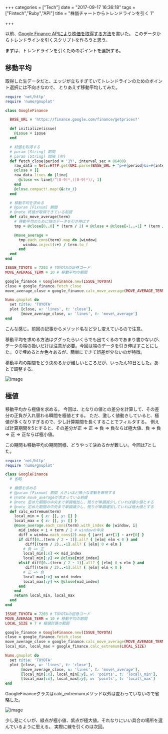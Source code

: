+++
categories = ["Tech"]
date = "2017-09-17 16:36:18"
tags = ["Fintech","Ruby","API"]
title = "株価チャートからトレンドラインを引く 1"

+++

以前、[Google Finance APIにより株価を取得する方法](../google_finance_api/)を書いた。
このデータからトレンドラインを引くスクリプトを作ろうと思う。

まずは、トレンドラインを引くためのポイントを選択する。

<!--more-->

## 移動平均
取得した生データだと、エッジが立ちすぎていてトレンドラインのためのポイント選択には不向きなので、
とりあえず移動平均してみた。

```ruby
require 'net/http'
require 'numo/gnuplot'

class GoogleFinance

  BASE_URL = 'https://finance.google.com/finance/getprices?'

  def initialize(issue)
    @issue = issue
  end

  # 終値を取得する
  # param [String] 期間
  # param [String] 間隔 [秒]
  def fetch_close(period = '1Y', interval_sec = 86400)
    raw_data = Net::HTTP.get(URI.parse(BASE_URL + "p=#{period}&i=#{interval_sec}&x=TYO&q=#{@issue}"))
    @close = []
    raw_data.lines do |line|
      @close << line[/^[0-9]*,([0-9]*)/, 1]
    end
    @close.compact!.map!(&:to_i)
  end

  # 移動平均を求める
  # @param [Fixnum] 期間
  # @note 終値が取得できている前提
  def calc_move_average(term)
    # 移動平均のために端のデータを引き伸ばす
    tmp = @close[0..0] * (term / 2) + @close + @close[-1..-1] * (term / 2)

    @move_average =
      tmp.each_cons(term).map do |window|
        window.inject(:+) / term.to_f
      end
  end
end

ISSUE_TOYOTA = 7203 # TOYOTAの証券コード
MOVE_AVERAGE_TERM = 10 # 移動平均の期間

google_finance = GoogleFinance.new(ISSUE_TOYOTA)
close = google_finance.fetch_close
move_average_close = google_finance.calc_move_average(MOVE_AVERAGE_TERM)

Numo.gnuplot do
  set title: 'TOYOTA'
  plot [close, w: 'lines', t: 'close'],
       [move_average_close, w: 'lines', t: 'move\_average']
end
```

こんな感じ。前回の記事からメソッド名など少し変えているので注意。

移動平均を求める方法はググったらいくらでも出てくるのであまり書かないが、
データの端の扱いだけは注意が必要。今回は端のデータを引き伸ばすことにした。
0で埋めるとか色々あるが、簡単にできて誤差が少ないのが特徴。

移動平均の期間をどう決めるかが難しいところだが、いったん10日とした。あとで調整する。

![image](http://ift.tt/2jAdPbn)


## 極値
移動平均から極値を求める。
今回は、となりの値との差分を計算して、その差分の正負が入れ替わる瞬間を極値とする。
ただ、激しく値動きしていると、極値が多くなりすぎるので、少し計算期間を長くすることでフィルタする。
例えば計算期間を5とすると、その差分が正 => 正 => 負 => 負ならば極大値、負 => 負 => 正 => 正ならば極小値。

この期間も移動平均の期間同様、どうやって決めるかが難しい。今回は7とした。

```ruby 
require 'net/http'
require 'numo/gnuplot'

class GoogleFinance
  # 省略

  # 極値を求める
  # @param [Fixnum] 期間 大きいほど微小な変動を無視する
  # @note move_averageが求まっている前提
  # @note 定めた期間の中央まで単調増加し、残りが単調減少していれば極小値とする
  # @note 定めた期間の中央まで単調減少し、残りが単調増加していれば極大値とする
  def calc_extremum(term)
    local_min = { x: [], y: [] }
    local_max = { x: [], y: [] }
    @move_average.each_cons(term).with_index do |window, i|
      mid_index = i + term / 2 # windowの中央
      diff = window.each_cons(2).map { |arr| arr[1] - arr[0] }
      if diff[0..(term / 2 - 1)].all? { |elm| elm < 0 } and
         diff[(term / 2)..-1].all? { |elm| 0 < elm }
        # 負 => 正
        local_min[:x] << mid_index
        local_min[:y] << @close[mid_index]
      elsif diff[0..(term / 2 - 1)].all? { |elm| 0 < elm } and
         diff[(term / 2)..-1].all? { |elm| elm < 0 }
        # 正 => 負
        local_max[:x] << mid_index
        local_max[:y] << @close[mid_index]
      end
    end
    return local_min, local_max
  end
end

ISSUE_TOYOTA = 7203 # TOYOTAの証券コード
MOVE_AVERAGE_TERM = 10 # 移動平均の期間
LOCAL_SIZE = 7 # 極値計算の範囲

google_finance = GoogleFinance.new(ISSUE_TOYOTA)
close = google_finance.fetch_close
move_average_close = google_finance.calc_move_average(MOVE_AVERAGE_TERM)
local_min, local_max = google_finance.calc_extremum(LOCAL_SIZE)

Numo.gnuplot do
  set title: 'TOYOTA'
  plot [close, w: 'lines', t: 'close'],
       [move_average_close, w: 'lines', t: 'move\_average'],
       [local_min[:x], local_min[:y], w: 'points', t: 'local\_min'],
       [local_max[:x], local_max[:y], w: 'points', t: 'local\_max']
end
```

GoogleFinanceクラスはcalc_extremumメソッド以外は変わっていないので省略した。

![image](http://ift.tt/2wy0emn)

少し見にくいが、緑点が極小値、紫点が極大値。それなりにいい具合の場所を選んでいるように思える。
実際に線を引くのは次回。
